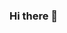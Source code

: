 ### Hi there 👋

<!--
**Premraj1212/Premraj1212** is a ✨ _special_ ✨ repository because its `README.md` (this file) appears on your GitHub profile.

Here are some ideas to get you started:


🔭 I’m a software test engineer
🌱 I like automation for different kind of testing
👯 I love java
🤔 Striving to be better software engineer
⚡ Happy Coding!
-->
